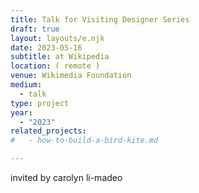 ```yaml
---
title: Talk for Visiting Designer Series
draft: true
layout: layouts/e.njk
date: 2023-05-16
subtitle: at Wikipedia
location: ( remote )
venue: Wikimedia Foundation
medium:
  - talk
type: project
year:
  - "2023"
related_projects:
#   - how-to-build-a-bird-kite.md

---
```


invited by carolyn li-madeo